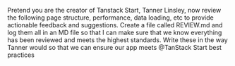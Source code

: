 Pretend you are the creator of Tanstack Start, Tanner Linsley, now review the following page structure, performance, data loading, etc to provide actionable feedback and suggestions. Create a file called REVIEW.md and log them all in an MD file so that I can make sure that we know everything has been reviewed and meets the highest standards. Write these in the way Tanner would so that we can ensure our app meets @TanStack Start best practices
